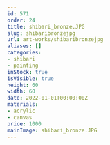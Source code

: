 ```yaml
---
id: 571
order: 24
title: shibari_bronze.JPG
slug: shibaribronzejpg
url: art-works/shibaribronzejpg
aliases: []
categories:
- shibari
- painting
inStock: true
isVisible: true
height: 60
width: 60
date: 2022-01-01T00:00:00Z
materials:
- acrylic
- canvas
price: 1000
mainImage: shibari_bronze.JPG
---
```

